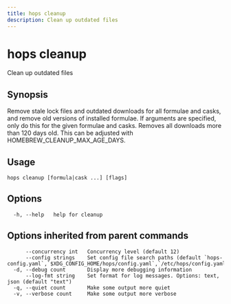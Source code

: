 ```yaml
---
title: hops cleanup
description: Clean up outdated files
---
```


<!--
This documentation is auto generated by a script.
Please do not edit this file directly.
-->

<!-- markdownlint-disable-next-line single-title -->
# hops cleanup

Clean up outdated files

## Synopsis

Remove stale lock files and outdated downloads for all formulae and casks, and
remove old versions of installed formulae. If arguments are specified, only do
this for the given formulae and casks. Removes all downloads more than 120 days
old. This can be adjusted with HOMEBREW_CLEANUP_MAX_AGE_DAYS.

## Usage

```plaintext
hops cleanup [formula|cask ...] [flags]
```

## Options

```plaintext
  -h, --help   help for cleanup
```

## Options inherited from parent commands

```plaintext
      --concurrency int   Concurrency level (default 12)
      --config strings    Set config file search paths (default `hops-config.yaml`,`$XDG_CONFIG_HOME/hops/config.yaml`,`/etc/hops/config.yaml`)
  -d, --debug count       Display more debugging information
      --log-fmt string    Set format for log messages. Options: text, json (default "text")
  -q, --quiet count       Make some output more quiet
  -v, --verbose count     Make some output more verbose
```
